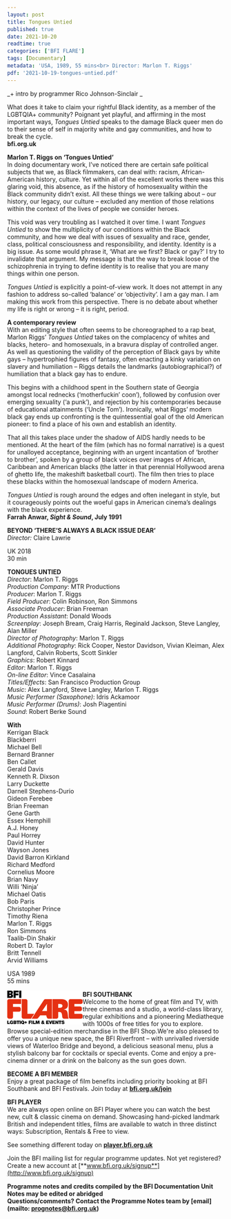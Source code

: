 ```yaml
---
layout: post
title: Tongues Untied
published: true
date: 2021-10-20
readtime: true
categories: ['BFI FLARE']
tags: [Documentary]
metadata: 'USA, 1989, 55 mins<br> Director: Marlon T. Riggs'
pdf: '2021-10-19-tongues-untied.pdf'
---
```


_+ intro by programmer Rico Johnson-Sinclair _

What does it take to claim your rightful Black identity, as a member of the LGBTQIA+ community? Poignant yet playful, and affirming in the most important ways, _Tongues Untied_ speaks to the damage Black queer men do to their sense of self in majority white and gay communities, and how to break the cycle.<br>
**bfi.org.uk**

**Marlon T. Riggs on ‘Tongues Untied’**<br>
In doing documentary work, I’ve noticed there are certain safe political subjects that we, as Black filmmakers, can deal with: racism, African-American history, culture. Yet within all of the excellent works there was this glaring void, this absence, as if the history of homosexuality within the Black community didn’t exist. All these things we were talking about – our history, our legacy, our culture – excluded any mention of those relations within the context of the lives of people we consider heroes.

This void was very troubling as I watched it over time. I want _Tongues Untied_ to show the multiplicity of our conditions within the Black community, and how we deal with issues of sexuality and race, gender, class, political consciousness and responsibility, and identity. Identity is a big issue. As some would phrase it, ‘What are we first? Black or gay?’ I try to invalidate that argument. My message is that the way to break loose of the schizophrenia in trying to define identity is to realise that you are many things within one person.

_Tongues Untied_ is explicitly a point-of-view work. It does not attempt in any fashion to address so-called ‘balance’ or ‘objectivity’. I am a gay man. I am making this work from this perspective. There is no debate about whether my life is right or wrong – it is right, period.<br>

**A contemporary review**<br>
With an editing style that often seems to be choreographed to a rap beat, Marlon Riggs’ _Tongues Untied_ takes on the complacency of whites and blacks, hetero- and homosexuals, in a bravura display of controlled anger. As well as questioning the validity of the perception of Black gays by white gays – hypertrophied figures of fantasy, often enacting a kinky variation on slavery and humiliation – Riggs details the landmarks (autobiographical?) of humiliation that a black gay has to endure.

This begins with a childhood spent in the Southern state of Georgia amongst local rednecks (‘motherfuckin’ coon’), followed by confusion over emerging sexuality (‘a punk’), and rejection by his contemporaries because of educational attainments (‘Uncle Tom’). Ironically, what Riggs’ modern black gay ends up confronting is the quintessential goal of the old American pioneer: to find a place of his own and establish an identity.

That all this takes place under the shadow of AIDS hardly needs to be mentioned. At the heart of the film (which has no formal narrative) is a quest for unalloyed acceptance, beginning with an urgent incantation of ‘brother to brother’, spoken by a group of black voices over images of African, Caribbean and American blacks (the latter in that perennial Hollywood arena of ghetto life, the makeshift basketball court). The film then tries to place these blacks within the homosexual landscape of modern America.

_Tongues Untied_ is rough around the edges and often inelegant in style, but it courageously points out the woeful gaps in American cinema’s dealings with the black experience.<br>
**Farrah Anwar, _Sight & Sound_, July 1991**<br>

**BEYOND ‘THERE’S ALWAYS A BLACK ISSUE DEAR’**<br>
_Director:_ Claire Lawrie<br>

UK 2018<br>
30 min<br>

**TONGUES UNTIED**<br>
_Director_: Marlon T. Riggs  <br>
_Production Company_: MTR Productions  
_Producer_: Marlon T. Riggs  
_Field Producer_: Colin Robinson, Ron Simmons  
_Associate Producer_: Brian Freeman  
_Production Assistant_: Donald Woods  
_Screenplay_: Joseph Bream, Craig Harris, Reginald Jackson, Steve Langley, Alan Miller  
_Director of Photography_: Marlon T. Riggs  
_Additional Photography_: Rick Cooper, Nestor Davidson, Vivian Kleiman, Alex Langford, Calvin Roberts, Scott Sinkler  
_Graphics_: Robert Kinnard  
_Editor_: Marlon T. Riggs  
_On-line Editor_: Vince Casalaina  
_Titles/Effects_: San Francisco Production Group  
_Music_: Alex Langford, Steve Langley, Marlon T. Riggs  
_Music Performer (Saxophone)_: Idris Ackamoor  
_Music Performer (Drums)_: Josh Piagentini  
_Sound_: Robert Berke Sound

**With**<br>
Kerrigan Black  
Blackberri  
Michael Bell  
Bernard Branner  
Ben Callet  
Gerald Davis  
Kenneth R. Dixson  
Larry Duckette  
Darnell Stephens-Durio  
Gideon Ferebee  
Brian Freeman  
Gene Garth  
Essex Hemphill  
A.J. Honey  
Paul Horrey  
David Hunter  
Wayson Jones  
David Barron Kirkland  
Richard Medford  
Cornelius Moore  
Brian Navy  
Willi ‘Ninja’  
Michael Oatis  
Bob Paris  
Christopher Prince  
Timothy Riena  
Marlon T. Riggs  
Ron Simmons  
Taalib-Din Shakir  
Robert D. Taylor  
Britt Tennell  
Arvid Williams<br>

USA 1989<br>
55 mins<br>

<img style="float: left;" src="/img/flare-logo-2020-01.png">

  
**BFI SOUTHBANK**  
Welcome to the home of great film and TV, with three cinemas and a studio, a world-class library, regular exhibitions and a pioneering Mediatheque with 1000s of free titles for you to explore. Browse special-edition merchandise in the BFI Shop.We&#39;re also pleased to offer you a unique new space, the BFI Riverfront – with unrivalled riverside views of Waterloo Bridge and beyond, a delicious seasonal menu, plus a stylish balcony bar for cocktails or special events. Come and enjoy a pre-cinema dinner or a drink on the balcony as the sun goes down.  

**BECOME A BFI MEMBER**  
Enjoy a great package of film benefits including priority booking at BFI Southbank and BFI Festivals. Join today at [**bfi.org.uk/join**](http://www.bfi.org.uk/join)  

**BFI PLAYER**  
 We are always open online on BFI Player where you can watch the best new, cult &amp; classic cinema on demand. Showcasing hand-picked landmark British and independent titles, films are available to watch in three distinct ways: Subscription, Rentals &amp; Free to view.  

See something different today on [**player.bfi.org.uk**](https://player.bfi.org.uk)  

Join the BFI mailing list for regular programme updates. Not yet registered? Create a new account at [**www.bfi.org.uk/signup**](http://www.bfi.org.uk/signup)

**Programme notes and credits compiled by the BFI Documentation Unit  
Notes may be edited or abridged  
Questions/comments? Contact the Programme Notes team by [email](mailto: prognotes@bfi.org.uk)**
